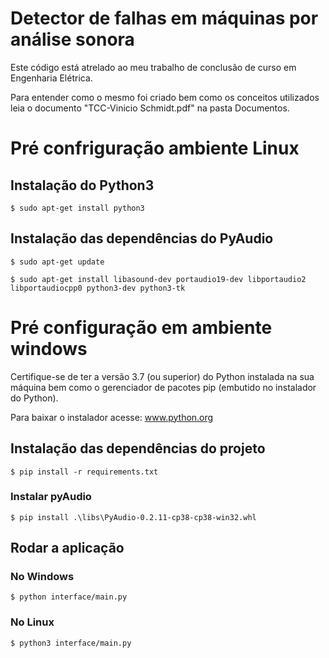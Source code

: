 # Detector de falhas em máquinas por análise sonora

Este código está atrelado ao meu trabalho de conclusão de curso em Engenharia Elétrica. 

Para entender como o mesmo foi criado bem como os conceitos utilizados leia o documento "TCC-Vinicio Schmidt.pdf" na pasta Documentos.

# Pré confriguração ambiente Linux

## Instalação do Python3

`$ sudo apt-get install python3`

## Instalação das dependências do PyAudio

`$ sudo apt-get update`

`$ sudo apt-get install libasound-dev portaudio19-dev libportaudio2 libportaudiocpp0 python3-dev python3-tk`

# Pré configuração em ambiente windows

Certifique-se de ter a versão 3.7 (ou superior) do Python instalada na sua máquina bem como o gerenciador de pacotes pip (embutido no instalador do Python).

Para baixar o instalador acesse: www.python.org

## Instalação das dependências do projeto

`$ pip install -r requirements.txt`

### Instalar pyAudio

`$ pip install .\libs\PyAudio-0.2.11-cp38-cp38-win32.whl`

## Rodar a aplicação

### No Windows
`$ python interface/main.py`

### No Linux
`$ python3 interface/main.py`
